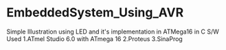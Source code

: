 # EmbeddedSystem_Using_AVR
Simple Illustration using LED and it's implementation in ATMega16 in C
                 S/W Used
                 1.ATmel Studio 6.0 with ATmega 16
                 2.Proteus
                 3.SinaProg
